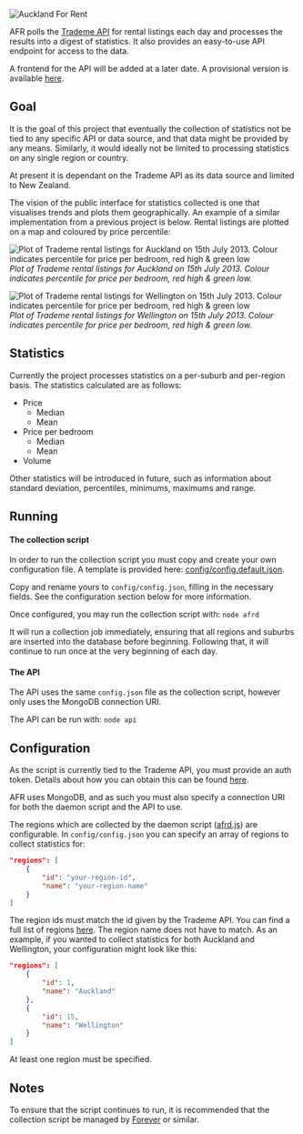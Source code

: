 ![Auckland For Rent](http://i.imgur.com/lgtjyJ6.png)



AFR polls the [Trademe API](http://developer.trademe.co.nz/) for rental listings each day and processes the results into a digest of statistics. It also provides an easy-to-use API endpoint for access to the data.

A frontend for the API will be added at a later date. A provisional version is available [here](http://128.199.219.221:3000/).

## Goal

It is the goal of this project that eventually the collection of statistics not be tied to any specific API or data source, and that data might be provided by any means. Similarly, it would ideally not be limited to processing statistics on any single region or country.

At present it is dependant on the Trademe API as its data source and limited to New Zealand.

The vision of the public interface for statistics collected is one that visualises trends and plots them geographically. An example of a similar implementation from a previous project is below. Rental listings are plotted on a map and coloured by price percentile:

![Plot of Trademe rental listings for Auckland on 15th July 2013. Colour indicates percentile for price per bedroom, red high & green low](https://dl.dropboxusercontent.com/u/1432453/Github/AFR/auckland.jpg)
*Plot of Trademe rental listings for Auckland on 15th July 2013. Colour indicates percentile for price per bedroom, red high & green low.*

![Plot of Trademe rental listings for Wellington on 15th July 2013. Colour indicates percentile for price per bedroom, red high & green low](https://dl.dropboxusercontent.com/u/1432453/Github/AFR/wellington.jpg)
*Plot of Trademe rental listings for Wellington on 15th July 2013. Colour indicates percentile for price per bedroom, red high & green low.*

## Statistics

Currently the project processes statistics on a per-suburb and per-region basis. The statistics calculated are as follows:

- Price
	- Median
	- Mean
- Price per bedroom
	- Median
	- Mean
- Volume

Other statistics will be introduced in future, such as information about standard deviation, percentiles, minimums, maximums and range.

## Running

#### The collection script

In order to run the collection script you must copy and create your own configuration file. A template is provided here: [config/config.default.json](https://github.com/rowanoulton/afr/blob/master/config/config.default.json).

Copy and rename yours to `config/config.json`, filling in the necessary fields. See the configuration section below for more information.

Once configured, you may run the collection script with: `node afrd`

It will run a collection job immediately, ensuring that all regions and suburbs are inserted into the database before beginning. Following that, it will continue to run once at the very beginning of each day.

#### The API

The API uses the same `config.json` file as the collection script, however only uses the MongoDB connection URI.

The API can be run with: `node api`

## Configuration

As the script is currently tied to the Trademe API, you must provide an auth token. Details about how you can obtain this can be found [here](http://developer.trademe.co.nz/api-overview/registering-an-application/).

AFR uses MongoDB, and as such you must also specify a connection URI for both the daemon script and the API to use.

The regions which are collected by the daemon script ([afrd.js](https://github.com/rowanoulton/afr/blob/master/afrd.js)) are configurable. In `config/config.json` you can specify an array of regions to collect statistics for:

```json
"regions": [
    {
        "id": "your-region-id",
        "name": "your-region-name"
    }
]
```
The region ids must match the id given by the Trademe API. You can find a full list of regions [here](http://api.trademe.co.nz/v1/Localities.json). The region name does not have to match. As an example, if you wanted to collect statistics for both Auckland and Wellington, your configuration might look like this:

```json
"regions": [
    {
        "id": 1,
        "name": "Auckland"
    },
    {
        "id": 15,
        "name": "Wellington"
    }
]
```

At least one region must be specified.

## Notes

To ensure that the script continues to run, it is recommended that the collection script be managed by [Forever](https://github.com/nodejitsu/forever) or similar.